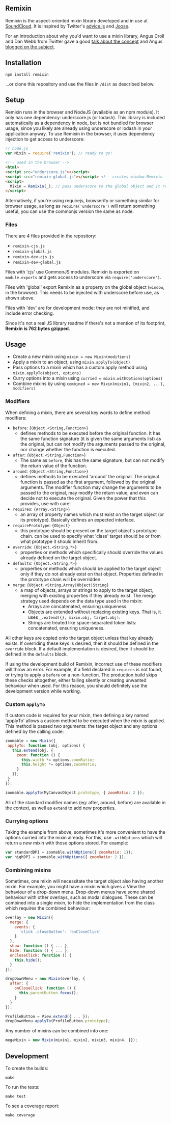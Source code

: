 ## Remixin

Remixin is the aspect-oriented mixin library developed and in use at [SoundCloud][soundcloud]. It is inspired by Twitter's [advice.js][advice] and [Joose][joose].

For an introduction about why you'd want to use a mixin library, Angus Croll and Dan Webb from Twitter gave a good [talk about the concept][slides] and Angus [blogged on the subject][blog].

## Installation

    npm install remixin

...or clone this repository and use the files in `/dist` as described below.

## Setup

Remixin runs in the browser and NodeJS (available as an npm module). It only has one dependency: underscore.js (or lodash). This library is included automatically as a dependency in node, but is not bundled for browser usage, since you likely are already using underscore or lodash in your application anyway. To use Remixin in the browser, it uses dependency injection to get access to underscore:

```javascript
// node.js
var Mixin = require('remixin'); // ready to go!
```

```html
<!-- used in the browser -->
<html>
<script src="underscore.js"></script>
<script src="remixin-global.js"></script> <!-- creates window.Remixin -->
<script>
  Mixin = Remixin(_); // pass underscore to the global object and it returns the class ready to go.
</script>
```

Alternatively, if you're using requirejs, browserify or something similar for browser usage, as long as `require('underscore')` will return something useful, you can use the commonjs version the same as node.

### Files

There are 4 files provided in the repository:

- `remixin-cjs.js`
- `remixin-global.js`
- `remixin-dev-cjs.js`
- `remixin-dev-global.js`

Files with 'cjs' use CommonJS modules. Remixin is exported on `module.exports` and gets access to underscore via `require('underscore')`.

Files with 'global' export Remixin as a property on the global object (`window`, in the browser). This needs to be injected with underscore before use, as shown above.

Files with 'dev' are for development mode: they are not minified, and include error checking.

Since it's not a real JS library readme if there's not a mention of its footprint, **Remixin is 762 bytes gzipped**.

## Usage

- Create a new mixin using `mixin = new Mixin(modifiers)`
- Apply a mixin to an object, using `mixin.applyTo(object)`
- Pass options to a mixin which has a custom apply method using `mixin.applyTo(object, options)`
- Curry options into a mixin using `curried = mixin.withOptions(options)`
- Combine mixins by using `combined = new Mixin(mixin1, [mixin2, ...], modifiers)`

### Modifiers

When defining a mixin, there are several key words to define method modifiers:

- `before`: `{Object.<String,Function>}`
  - defines methods to be executed before the original function. It has the same function signature (it is given the
    same arguments list) as the original, but can not modify the arguments passed to the original, nor change whether
    the function is executed.
- `after`: `{Object.<String,Function>}`
  - The same as `before`, this has the same signature, but can not modify the return value of the function.
- `around`: `{Object.<String,Function>}`
  - defines methods to be executed 'around' the original. The original function is passed as the first argument,
    followed by the original arguments. The modifier function may change the arguments to be passed to the original,
    may modify the return value, and even can decide not to execute the original. Given the power that this provides,
    use with care!
- `requires`: `{Array.<String>}`
  - an array of property names which must exist on the target object (or its prototype). Basically defines an expected
    interface.
- `requirePrototype`: `{Object}`
  - this prototype should be present on the target object's prototype chain. can be used to specify what 'class'
    target should be or from what prototype it should inherit from.
- `override`: `{Object.<String,*>}`
  - properties or methods which specifically should override the values already defined on the target object.
- `defaults`: `{Object.<String,*>}`
  - properties or methods which should be applied to the target object only if they do not already exist on that
    object. Properties defined in the prototype chain will be overridden.
- `merge`: `{Object.<String,Array|Object|String}`
  - a map of objects, arrays or strings to apply to the target object, merging with existing properties if they already
    exist. The merge strategy used depends on the data type used in the mixin:
    - Arrays are concatenated, ensuring uniqueness.
    - Objects are extended without replacing existing keys. That is, it uses `_.extend({}, mixin.obj, target.obj)`.
    - Strings are treated like space-separated token lists: concatenated, ensuring uniqueness.

All other keys are copied onto the target object unless that key already exists. If overriding these keys is desired,
then it should be defined in the `override` block. If a default implementation is desired, then it should be defined in
the `defaults` block.

If using the development build of Remixin, incorrect use of these modifiers will throw an error. For example, if a
field declared in `requires` is not found, or trying to apply a `before` on a non-function. The production build skips
these checks altogether, either failing silently or creating unwanted behaviour when used. For this reason, you should
definitely use the development version while working.

### Custom `applyTo`

If custom code is required for your mixin, then defining a key named 'applyTo' allows a custom method to be executed
when the mixin is applied. This method is passed two arguments: the target object and any options defined by the
calling code:

```javascript
zoomable = new Mixin({
 applyTo: function (obj, options) {
   this.extend(obj, {
     zoom: function () {
       this.width *= options.zoomRatio;
       this.height *= options.zoomRatio;
     }
   });
 }
});

zoomable.applyTo(MyCanvasObject.prototype, { zoomRatio: 2 });
```

All of the standard modifier names (eg: after, around, before) are available in the context, as well as `extend` to add
new properties.

### Currying options

Taking the example from above, sometimes it's more convenient to have the options curried into the mixin already. For
this, use `.withOptions` which will return a new mixin with those options stored. For example:

```js
var standardDPI = zoomable.withOptions({ zoomRatio: 1});
var highDPI = zoomable.withOptions({ zoomRatio: 2 });
```

### Combining mixins

Sometimes, one mixin will necessitate the target object also having another mixin. For example, you might have a mixin
which gives a View the behaviour of a drop-down menu. Drop-down menus have some shared behaviour with other overlays,
such as modal dialogues. These can be combined into a single mixin, to hide the implementation from the class which
requires the combined behaviour:

```javascript
overlay = new Mixin({
  merge: {
    events: {
      'click .closeButton': 'onCloseClick'
    }
  },
  show: function () { ... },
  hide: function () { ... },
  onCloseClick: function () {
    this.hide();
  }
});

dropDownMenu = new Mixin(overlay, {
  after: {
    onCloseClick: function () {
      this.parentButton.focus();
    }
  }
});

ProfileButton = View.extend({ ... });
dropDownMenu.applyTo(ProfileButton.prototype);
```

Any number of mixins can be combined into one:

```javascript
megaMixin = new Mixin(mixin1, mixin2, mixin3, mixin4, {});
```

## Development

To create the builds:

```shell
make
```

To run the tests:

```shell
make test
```

To see a coverage report:

```shell
make coverage
```

[advice]: https://github.com/flightjs/flight/blob/master/lib/advice.js
[blog]: https://javascriptweblog.wordpress.com/2011/05/31/a-fresh-look-at-javascript-mixins/
[joose]: http://joose.it/
[slides]: https://speakerdeck.com/anguscroll/how-we-learned-to-stop-worrying-and-love-javascript
[soundcloud]: https://soundcloud.com
